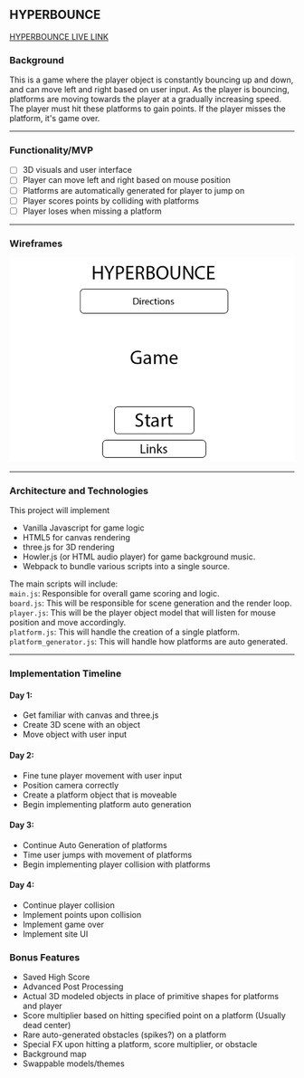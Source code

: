 ## HYPERBOUNCE

[HYPERBOUNCE LIVE LINK](https://www.raymondmunoz.net/Hyperbounce/)

### Background
This is a game where the player object is constantly bouncing up and down, and can move left and right based on user input. As the player is bouncing, platforms are moving towards the player at a gradually increasing speed. The player must hit these platforms to gain points. If the player misses the platform, it's game over.

---
### Functionality/MVP
 - [ ] 3D visuals and user interface
 - [ ] Player can move left and right based on mouse position
 - [ ] Platforms are automatically generated for player to jump on
 - [ ] Player scores points by colliding with platforms
 - [ ] Player loses when missing a platform
 
---
### Wireframes

![wireframe](https://raw.githubusercontent.com/rmunoz1994/Hyperbounce/master/src/images/hyperbounce_wireframe.png)

---
### Architecture and Technologies
 This project will implement
 * Vanilla Javascript for game logic
 * HTML5 for canvas rendering
 * three.js for 3D rendering
 * Howler.js (or HTML audio player) for game background music.
 * Webpack to bundle various scripts into a single source.
 
 The main scripts will include: <br>
 `main.js`: Responsible for overall game scoring and logic.<br>
 `board.js`: This will be responsible for scene generation and the render loop. <br>
 `player.js`: This will be the player object model that will listen for mouse position and move accordingly. <br>
 `platform.js`: This will handle the creation of a single platform. <br>
 `platform_generator.js`: This will handle how platforms are auto generated. <br>
 
---
### Implementation Timeline
#### Day 1:
 * Get familiar with canvas and three.js
 * Create 3D scene with an object
 * Move object with user input
#### Day 2: 
 * Fine tune player movement with user input
 * Position camera correctly
 * Create a platform object that is moveable
 * Begin implementing platform auto generation
#### Day 3: 
 * Continue Auto Generation of platforms
 * Time user jumps with movement of platforms
 * Begin implementing player collision with platforms
#### Day 4:
 * Continue player collision
 * Implement points upon collision
 * Implement game over
 * Implement site UI
### Bonus Features
 * Saved High Score
 * Advanced Post Processing
 * Actual 3D modeled objects in place of primitive shapes for platforms and player
 * Score multiplier based on hitting specified point on a platform (Usually dead center)
 * Rare auto-generated obstacles (spikes?) on a platform
 * Special FX upon hitting a platform, score multiplier, or obstacle
 * Background map
 * Swappable models/themes
